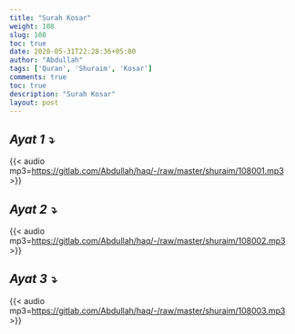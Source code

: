 ```yaml
---
title: "Surah Kosar"
weight: 108
slug: 108
toc: true
date: 2020-05-31T22:28:36+05:00
author: "Abdullah"
tags: ['Quran', 'Shuraim', 'Kosar']
comments: true
toc: true
description: "Surah Kosar"
layout: post
---
```


## _Ayat 1 :arrow_heading_down:_
{{< audio mp3=https://gitlab.com/Abdullah/haq/-/raw/master/shuraim/108001.mp3 >}}

## _Ayat 2 :arrow_heading_down:_
{{< audio mp3=https://gitlab.com/Abdullah/haq/-/raw/master/shuraim/108002.mp3 >}}

## _Ayat 3 :arrow_heading_down:_
{{< audio mp3=https://gitlab.com/Abdullah/haq/-/raw/master/shuraim/108003.mp3 >}}

